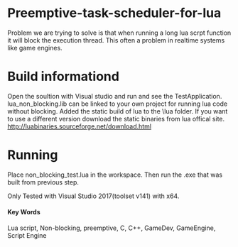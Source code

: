 # Preemptive-task-scheduler-for-lua

Problem we are trying to solve is that when running a long lua scrpt function it will block the execution thread. This often a problem in realtime systems like game engines. 

# Build informationd
Open the soultion with Visual studio and run and see the TestApplication. 
lua_non_blocking.lib can be linked to your own project for running lua code without blocking.
Added the static build of lua to the \lua folder. If you want to use a different version download the static binaries from lua offical site.
http://luabinaries.sourceforge.net/download.html

# Running 
Place non_blocking_test.lua in the workspace.
Then run the .exe that was built from previous step.

Only Tested with Visual Studio 2017(toolset v141) with x64.

#### Key Words
Lua script, Non-blocking, preemptive, C, C++, GameDev, GameEngine, Script Engine 

